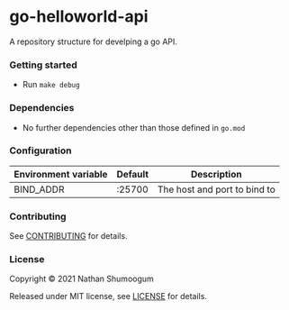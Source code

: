 go-helloworld-api
================

A repository structure for develping a go API.

### Getting started

* Run `make debug`

### Dependencies

* No further dependencies other than those defined in `go.mod`

### Configuration

| Environment variable         | Default   | Description                  |
| ---------------------------- | --------- | -----------------------------|
| BIND_ADDR                    | :25700    | The host and port to bind to |


### Contributing

See [CONTRIBUTING](CONTRIBUTING.md) for details.

### License

Copyright © 2021 Nathan Shumoogum

Released under MIT license, see [LICENSE](LICENSE.md) for details.


